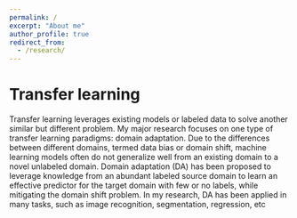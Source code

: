 ```yaml
---
permalink: /
excerpt: "About me"
author_profile: true
redirect_from: 
  - /research/
---
```

# Transfer learning

Transfer learning leverages existing models or labeled data to solve another similar but different problem. My major research focuses on one type of transfer learning paradigms: domain adaptation. Due to the differences between different domains, termed data bias or domain shift, machine learning models often do not generalize well from an existing domain to a novel unlabeled domain. Domain adaptation (DA) has been proposed to leverage knowledge from an abundant labeled source domain to learn an effective predictor for the target domain with few or no labels, while mitigating the domain shift problem. In my research, DA has been applied in many tasks, such as image recognition, segmentation, regression, etc
